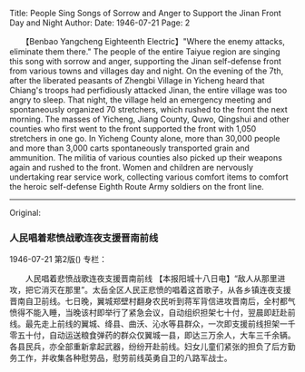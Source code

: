 Title: People Sing Songs of Sorrow and Anger to Support the Jinan Front Day and Night
Author:
Date: 1946-07-21
Page: 2

　　【Benbao Yangcheng Eighteenth Electric】"Where the enemy attacks, eliminate them there." The people of the entire Taiyue region are singing this song with sorrow and anger, supporting the Jinan self-defense front from various towns and villages day and night. On the evening of the 7th, after the liberated peasants of Zhengbi Village in Yicheng heard that Chiang's troops had perfidiously attacked Jinan, the entire village was too angry to sleep. That night, the village held an emergency meeting and spontaneously organized 70 stretchers, which rushed to the front the next morning. The masses of Yicheng, Jiang County, Quwo, Qingshui and other counties who first went to the front supported the front with 1,050 stretchers in one go. In Yicheng County alone, more than 30,000 people and more than 3,000 carts spontaneously transported grain and ammunition. The militia of various counties also picked up their weapons again and rushed to the front. Women and children are nervously undertaking rear service work, collecting various comfort items to comfort the heroic self-defense Eighth Route Army soldiers on the front line.



<hr /> 

Original: 


### 人民唱着悲愤战歌连夜支援晋南前线

1946-07-21
第2版()
专栏：

　　人民唱着悲愤战歌连夜支援晋南前线
    【本报阳城十八日电】“敌人从那里进攻，把它消灭在那里”。太岳全区人民正悲愤的唱着这首歌子，从各乡镇连夜支援晋南自卫前线。七日晚，翼城郑壁村翻身农民听到蒋军背信进攻晋南后，全村都气愤得不能入睡，当晚该村即举行了紧急会议，自动组织担架七十付，翌晨即赶赴前线。最先走上前线的翼城、绛县、曲沃、沁水等县群众，一次即支援前线担架一千零五十付，自动运送粮食弹药的群众仅翼城一县，即达三万余人，大车三千余辆。各县民兵，亦全部重新拿起武器，纷纷开赴前线。妇女儿童们紧张的担负了后方勤务工作，并收集各种慰劳品，慰劳前线英勇自卫的八路军战士。
